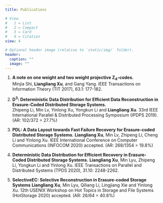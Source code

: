 ```yaml
---
title: Publications

# View.
#   1 = List
#   2 = Compact
#   3 = Card
#   4 = Citation
view: 4

# Optional header image (relative to `static/img/` folder).
header:
  caption: ""
  image: ""
---
```


1. **A note on one weight and two weight projective Z<sub>4</sub>-codes.**   
   Minjia Shi, **Liangliang Xu**, and Gang Yang.
   IEEE Transactions on Information Theory (TIT 2017), 63.1: 177-182.

2. **D<sup>3</sup>: Deterministic Data Distribution for Efficient Data Reconstruction in Erasure-Coded Distributed Storage Systems.**   
   Zhipeng Li, Min Lv, Yinlong Xu, Yongkun Li and **Liangliang Xu**.
   33rd IEEE International Parallel & Distributed Processing Symposium (IPDPS 2019).
   (AR: 102/372 = 27.7\%)

3. **PDL: A Data Layout towards Fast Failure Recovery for Erasure-coded Distributed Storage Systems.**
   **Liangliang Xu**, Min Lv, Zhipeng Li, Cheng Li and Yinlong Xu.
   IEEE International Conference on Computer Communications (INFOCOM 2020) accepted.
   (AR: 268/1354 = 19.8%)

4. **Deterministic Data Distribution for Efficient Recovery in Erasure-Coded Distributed Storage Systems.**
   **Liangliang Xu**, Min Lyu, Zhipeng Li, Yongkun Li and Yinlong Xu.
    IEEE Transactions on Parallel and Distributed Systems (TPDS 2020), 31.10: 2248-2262.

5. **SelectiveEC: Selective Reconstruction in Erasure-coded Storage Systems**
   **Liangliang Xu**, Min Lyu, Qiliang Li, Lingjiang Xie and Yinlong Xu.
   12th USENIX Workshop on Hot Topics in Storage and File Systems (HotStorage 2020) accepted.
   (AR: 26/64 = 40.6%)